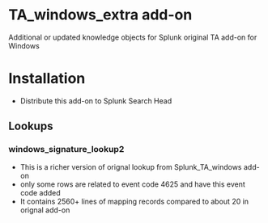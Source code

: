 # TA_windows_extra add-on

Additional or updated knowledge objects for Splunk original TA add-on for Windows

# Installation
- Distribute this add-on to Splunk Search Head

## Lookups 
### windows_signature_lookup2
- This is a richer version of orignal lookup from Splunk_TA_windows add-on
- only some rows are related to event code 4625 and have this event code added
- It contains 2560+ lines of mapping records compared to about 20 in orignal add-on




